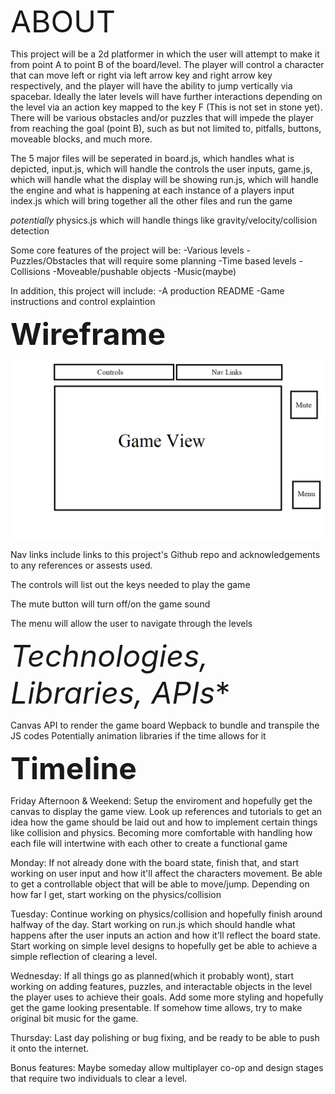 
<font size = "14">ABOUT</font>

This project will be a 2d platformer in which the user will attempt to make it from point A to point B of the board/level. The player will control a character that can move left or right via left arrow key and right arrow key respectively, and the player will have the ability to jump vertically via spacebar. Ideally the later levels will have further interactions depending on the level via an action key mapped to the key F (This is not set in stone yet). There will be various obstacles and/or puzzles that will impede the player from reaching the goal (point B), such as but not limited to, pitfalls, buttons, moveable blocks, and much more.

The 5 major files will be seperated in 
board.js, which handles what is depicted, 
input.js, which will handle the controls the user inputs, 
game.js,  which will handle what the display will be showing
run.js,   which will handle the engine and what is happening at each instance of a players input
index.js  which will bring together all the other files and run the game

*potentially* physics.js which will handle things like gravity/velocity/collision detection

Some core features of the project will be:
-Various levels
-Puzzles/Obstacles that will require some planning
-Time based levels
-Collisions
-Moveable/pushable objects
-Music(maybe)

In addition, this project will include:
-A production README
-Game instructions and control explaintion

<font size = "14">**Wireframe**</font>

![Getting Started](wireframe.png)

Nav links include links to this project's Github repo and acknowledgements to any references or assests used.

The controls will list out the keys needed to play the game

The mute button will turn off/on the game sound

The menu will allow the user to navigate through the levels

<font size = "14">*Technologies, Libraries, APIs**</font>


Canvas API to render the game board
Wepback to bundle and transpile the JS codes
Potentially animation libraries if the time allows for it

<font size = "14">**Timeline**</font>

Friday Afternoon & Weekend: Setup the enviroment and hopefully get the canvas to display the game view.
Look up references and tutorials to get an idea how the game should be laid out and how to implement certain
things like collision and physics. Becoming more comfortable with handling how each file will intertwine with
each other to create a functional game

Monday: If not already done with the board state, finish that, and start working on user input and how it'll affect
the characters movement. Be able to get a controllable object that will be able to move/jump. Depending on how far 
I get, start working on the physics/collision

Tuesday: Continue working on physics/collision and hopefully finish around halfway of the day. Start working on 
run.js which should handle what happens after the user inputs an action and how it'll reflect the board state. 
Start working on simple level designs to hopefully get be able to achieve a simple reflection of clearing a level.

Wednesday: If all things go as planned(which it probably wont), start working on adding features, puzzles, and interactable
objects in the level the player uses to achieve their goals. Add some more styling and hopefully get the game looking presentable.
If somehow time allows, try to make original bit music for the game.

Thursday: Last day polishing or bug fixing, and be ready to be able to push it onto the internet.

Bonus features:
Maybe someday allow multiplayer co-op and design stages that require two individuals to clear a level.